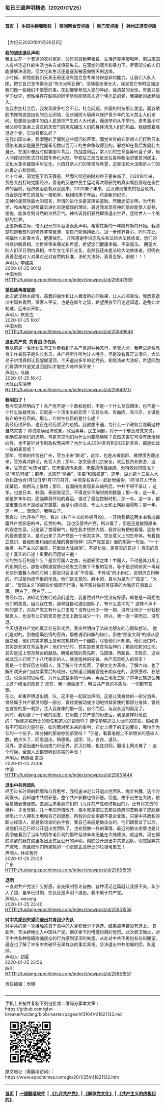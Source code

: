 ### 每日三退声明精选（2020/01/25）
------------------------

#### [首页](https://github.com/gfw-breaker/banned-news1/blob/master/README.md) &nbsp;&nbsp;|&nbsp;&nbsp; [手把手翻墙教程](https://github.com/gfw-breaker/guides/wiki) &nbsp;&nbsp;|&nbsp;&nbsp; [禁闻聚合安卓版](https://github.com/gfw-breaker/bn-android) &nbsp;&nbsp;|&nbsp;&nbsp; [网门安卓版](https://github.com/oGate2/oGate) &nbsp;&nbsp;|&nbsp;&nbsp; [神州正道安卓版](https://github.com/SzzdOgate/update) 



<div class="column" id="artbody" itemprop="articleBody">
 <!-- article content begin -->
 <p>
  【大纪元2020年01月26日讯】
 </p>
 <p>
  <strong>
   我的退团退队声明
  </strong>
  <br/>
  我出生在一个普通的农村家庭，父母哥哥勤劳善良，生活还算平庸和睦，但进来国人有些连这样的生活也失去或将要失去。在邪党的谎言和暴力下，尽管部分的人们能够解决温饱，但文化和生活还是逐渐被逼向毁灭的边缘。
  <br/>
  小时候，邪党趁我们天真无邪还没有独立思考和分辨是非的能力，让我们入队入团，把它自己宣传得永远“伟大光明正确”。但随着渐渐长大，我发现它有时会强迫我们做一些我们不情愿的事。在到能够参加入党的年纪，我清楚的发现，有些只是学习优异，但性格存在缺陷的同学尽然能随意入这个伟光正的党，我果断的放弃加入。
  <br/>
  在我参加社会后，我发现很多社会不公，社会问题。外国的科技那么发达，而谷歌脸书推特这些出名的企业网站，但长城防火墙确以保护青少年的名义禁止人们访问。思想政治课中的由人民选举产生的人大代表，而选举却从不举行。思考着小时候父母在饭桌上说过的天安门前坦克碾压人们的身体清洗人们的热血。我疑惑着难道这个党，它没有那么好？
  <br/>
  在我出国以来，我清楚的了解到这些疑问的答案。邪党宣传的它带领人们打败日本侵略者其实是国民党国军用数以百万计的生命争取得到的，邪党却在背后发展壮大自己，在国军奋战时偷袭国军背后。抗战胜利后，拿人们的生命当筹码当子弹，用人间炼狱的形式打败国军赤化大陆。夺权后三反五反反右各种政治迫害民间民主，文化大革命摧毁中华文化，六四打断人们的脊梁与希望，迫害法轮大法阻断人们的向善之心和信仰。
  <br/>
  七十年来，邪党犯下滔天罪恶，然而它偿还的时刻终于要来临了。自2018年来，贸易大战打垮党国经济，香港的反送中民主运动再次将邪党的真实嘴脸展现在全世界的面前，经济政治危机双双到来。2020庚子年来，武汉肺炎带来的社会危机，将会是压垮它的最后一根稻草。我相信庚子年后，将是新的纪元。
  <br/>
  无神论是邪党最大的谎言，所谓的进化论是其理论基础。然而史前文明，当代科学，和未解之谜都证实进化论是错误的理论。最近我发现有神的信仰能使人安祥，愉悦，能体会到自然的浩然正气。神告诉我们邪党即将退出世界，还给世人一个美好的世界。
  <br/>
  正值新春之际，借大纪元的平台发表此声明，希望在新的一年能有新的开始。我清楚知道我现时的修养非常微薄，望自己能保持此心，进一步修养身心。同时在此，祝福世人新春大吉，健康快乐。 非常感谢李洪志先生和法轮大法修炼者，您们的持续讲解真相，为世界带来曙光和希望，希望您们健康幸福，平安喜乐。 期望大陆人们早日明白真相，中华文化早日光复。虽然我还未是法轮大法修炼者，但明白真善忍是对人对事对己对自然的标准，法轮大法好，真善忍好。谢谢！！！
  <br/>
  声明人: 李建美
  <br/>
  2020-01-25 00:12
  <br/>
  中国大陆
  <br/>
  <a href="http://tuidang.epochtimes.com/index/showpost/id/25647969">
   HTTP://tuidang.epochtimes.com/index/showpost/id/25647969
  </a>
 </p>
 <p>
  <strong>
   望民族再度绽放
  </strong>
  <br/>
  此次武汉肺炎疫情，愚蠢的操作和让人极度担心的后果，让人心凉害怕，我愿意退出中国共青团，保家人平安，也是在新年之际，希望民族早日迷途知返，避免此次劫难，迎来新开始。
  <br/>
  声明人: 庆青古
  <br/>
  2020-01-25 16:01
  <br/>
  中国大陆
  <br/>
  <a href="http://tuidang.epochtimes.com/index/showpost/id/25649646">
   HTTP://tuidang.epochtimes.com/index/showpost/id/25649646
  </a>
 </p>
 <p>
  <strong>
   退出共产党. 共青团.少先队
  </strong>
  <br/>
  我以前是一名计划生育工作者看到了共产党的种种恶行，草菅人命，我老公是名教育工作者孩子是名公务员，共产党所作所为让人唾弃，但是没有真正认清它，大法弟子讲清真相让我醍醐灌顶，今天退出多年的老党员，相信法轮大法好，希望同胞们看清中共退党退团退队才能在大难中保平安！
  <br/>
  声明人: 马姨
  <br/>
  2020-01-25 16:43
  <br/>
  大陆山东淄博
  <br/>
  <a href="http://tuidang.epochtimes.com/index/showpost/id/25649717">
   HTTP://tuidang.epochtimes.com/index/showpost/id/25649717
  </a>
 </p>
 <p>
  <strong>
   我明白了！
  </strong>
  <br/>
  我今天突然明白了！共产党不是一个政权组织，不是一个什么专政团体，也不是一个什么独裁党派，它就是一个活生生的邪灵！它有生命、有血肉、有爪牙，关键是有它的生存目的。那么，它的生存目的是什么呢？
  <br/>
  我经历过萨斯，也正在经历武汉的疫情。我就想不通，为什么一个政权会隐瞒这种自然灾害？ 你说隐瞒经济败象，政治黑幕，民生问题，对于一个邪恶政党来说，倒确实是他们的选项。可是天灾他们为什么也要隐瞒呢？自然灾害它可没有政治倾向性，也不是针对专制政权而来啊？为什么从2004非典到2020新非典，都是如此一致的表现呢？
  <br/>
  那年，怪病的传言在广州，官方出来“辟谣”，这年，也是从微信群、微博里先爆出来，官方再次辟谣，处罚人员；那年，张文康说北京安全，欢迎投资和旅游，这年，官方说“可防可控”，在未查清传染源、未查清传播通道、无特效药的情况下说“可防可控”；那年，北京开“两会”，需要“和谐稳定”，这年，湖北第十三届人大会和政协会1月12日至1月17日召开，中间没有宣布一起新增病例。1月18日人代会闭幕后，病例马上暴增；那年，各国纷纷发现非典病例后，中共不得不承认 ，这年，也是日本、韩国、泰国发现后，不得逐步不解封病例数量；那一年，这一年，都是岁末年初，面临即将开始的春运，错过了最佳控制时机；那一年，这一年，都是重要资讯不是经官方披露，而是小道消息、专业人士和上网翻墙得知；那一年，这一年…… 渐渐的，我明白了。
  <br/>
  我看过《九评共产党》，看过《共产主义的终极目的》，一开始我把这两本书看成揭露共产党邪恶的书，反党的书。 我也反感共产党，所以看了，但是还是按照原来的观念在读，只是读了觉得解气，现在我才恍然大悟，我并没有把他看懂，这些书的最重要意义，是点出来了共产党是一个邪灵实体，完全意义上的生命体，有着独立意识、自我形象和组织肌理的类兽物种!《共产党宣言》里的那第一句话，“一个幽灵，共产主义的幽灵，在欧洲大陆游荡”。不是比喻，是真实的自述！ 真实的自述！真实的自述！重要的问题说三遍！
  <br/>
  它的生存目的是什么？是饮尽国人之血，充盈邪灵之体！中国人，不过是其刀俎上的鱼肉而已。那些明知道疫情已经发生而按下不报的官员，等于是说明邪灵一再延长快乐饕餮人命的时间；那些只会复读“不信谣，不传谣”的小粉红，说明洗白辩解的，不过是伪虎作伥的伥鬼。他们是无意的，麻木的，自以为是为了“稳定”、“大局”、“爱国主义”的那些价值观而行事，殊不知背后邪灵狂笑的大嘴还在滴着血滴。 明白了，明白了……
  <br/>
  曾经以为，法轮功朋友们劝我们退党，我虽然对共产党没有好感，却总是一再拒绝他们的美意。因为我在想，我早就自动退团退队了，有什么意义呢？ 这样不声不响的退了，对共产党又有什么打击呢？没有让他少一枪一炮，没有让他少一分钱税赋贡入，也没有让它的党员登记册上数位减少一个。所以，我一直一笑而过，没有退。
  <br/>
  今天想通共产党的真实存在形式后，我突然明白了法轮功朋友的心情和想法。 他们是对的。那些隐瞒疫情的官员，那些说明辩解的粉红，那些“顾全大局”的顺从屈服之徒，他们其实本质上是邪灵机体的一个细胞，尽管他们不知道。他们张口时，其实是邪灵在背后发声；他们行动时，其实是邪灵在背后伸爪；那些枉死的生命，其实是送上邪灵祭台的献品。瞒报疫情的周先旺、马国强、蒋超良、王晓东，这些被武汉人们骂了十八代祖宗的人，就是瘟神的先锋，共产邪灵吃人的将军！
  <br/>
  我是一个爱好历史的国人。我了解三年大饥荒，了解文化大革命，了解六四，也了解所谓天安门自焚案背后的戏份，也知道活摘器官是长期存在的。我愤懑过、狂怒过，也深深的思索过，为什么这些事情一而再，再而三地发生呢？中华民族怎么摊上这个统治的政党？ 现在，我一通百通了，明白共产党的本质后，一切都有答案。
  <br/>
  在此，郑重声明退出团、队。这不是一起政治声明。这是让我身体的一部分消失。曾经属于共产邪灵的那一部分，曾经或被动或主动地供其驱使的那部分身体，曾经在宣誓的那一刹那，注入我身体的那一层，自今而后，与我永远的再见了。
  <br/>
  同时，我劝退了一个我的朋友，在历数了共产党的历史后，我是这样对他说的：“你能逃脱历史的责任和道义的谴责吗？ 即便能够逃过人世间的这些，假如真有不可知的力量存在，如何面对那未来的审判，它史上攒下的无边罪业，哪怕作为它的一个份子，所分摊的那些你能承受吗？ ”于是，看着电视上不断增长的感染人数，他点头了，同意退出。杨德福，退团、队。吉良，退队。
  <br/>
  另外，恳请迅速升级自由门和无界，武汉封城，也在封网，翻墙上网太难了！ 这个时候，全国人民都想听到真实的声音！
  <br/>
  声明人: 杨德福 吉良
  <br/>
  2020-01-25 23:06
  <br/>
  中国
  <br/>
  <a href="http://tuidang.epochtimes.com/index/showpost/id/25651444">
   HTTP://tuidang.epochtimes.com/index/showpost/id/25651444
  </a>
 </p>
 <p>
  <strong>
   退出中共党团队
  </strong>
  <br/>
  经历过长时间的翻墙和自我思考，我彻底决定公开退出党团队，抛弃共魔。这个时间很长。我知道中共很邪恶，整个共产邪教也很邪恶。但是，由于出生在大陆，很容易被表像迷惑。直到后来看到你们的《九评共产党和终极目的》，还有郭文贵的爆料，才发觉到，几十年的所谓改开，根本就是把过去那些政府的垄断换了皮肤继续阻止个人拥有土地和自己的思想。所有的企业家都不是企业家，只是中共政权的职业经理人，就是俗话说的白手套。我自己亲戚是做企业的。他们跟我谈了以后，说他们自己已经公开退出党团队了，也劝我做一样的事情。最近的肺炎疫情也是让我彻底看到了当年的切尔诺贝利的那种低效率和无能在大陆重演。就这样，现在彻底清醒的我在这里发出正式且公开的声明，彻底公开退出中共党团队，彻底抛弃共产魔教，而且把他们所灌输的一切全部丢进历史的垃圾堆里去！
  <br/>
  声明人: 林任我行
  <br/>
  2020-01-25 23:23
  <br/>
  广东
  <br/>
  <a href="http://tuidang.epochtimes.com/index/showpost/id/25651555">
   HTTP://tuidang.epochtimes.com/index/showpost/id/25651555
  </a>
 </p>
 <p>
  <strong>
   退团
  </strong>
  <br/>
  一直对共产党没什么好感，首先限制言论自由、各种谎话连篇就让我很不爽，年少入了团，虽早已过期，在此还是声明下退出。我不属于共产党。
  <br/>
  声明人: wesong
  <br/>
  2020-01-25 23:40
  <br/>
  <a href="http://tuidang.epochtimes.com/index/showpost/id/25651556">
   HTTP://tuidang.epochtimes.com/index/showpost/id/25651556
  </a>
 </p>
 <p>
  <strong>
   对中共感到失望而退出共青团少先队
  </strong>
  <br/>
  对中共的第一次接触来自于高中的入党积极分子评选。结果被黑幕没有选上。 自此后，坚决拒绝加入中国共产党。很庆幸当时懵懂时期的觉悟。此次武汉肺炎，对于中共各种隐瞒欺骗民众的行为感到深深的失望。从此对中共不再抱有任何期望。最近也了解了许多中共破坏无辜群众的事实真相。坚决退出中共附属的团、队组织。
  <br/>
  声明人: 初夏
  <br/>
  2020-01-25 23:56
  <br/>
  四川
  <br/>
  <a href="http://tuidang.epochtimes.com/index/showpost/id/25651557">
   HTTP://tuidang.epochtimes.com/index/showpost/id/25651557
  </a>
 </p>
 <p>
  责任编辑：欣明
 </p>
 <!-- article content end -->
 <div id="below_article_ad">
  <div id="below_article_ad_inner">
  </div>
 </div>
</div>

<hr/>
手机上长按并复制下列链接或二维码分享本文章：<br/>
https://github.com/gfw-breaker/tuidang/blob/master/pages/nf3104/n11821132.md <br/>
<a href='https://github.com/gfw-breaker/tuidang/blob/master/pages/nf3104/n11821132.md'><img src='https://github.com/gfw-breaker/tuidang/blob/master/pages/nf3104/n11821132.md.png'/></a> <br/>
原文地址（需翻墙访问）：https://www.epochtimes.com/gb/20/1/25/n11821132.htm


------------------------
#### [首页](https://github.com/gfw-breaker/banned-news/blob/master/README.md) &nbsp;|&nbsp; [一键翻墙软件](https://github.com/gfw-breaker/nogfw/blob/master/README.md) &nbsp;| [《九评共产党》](https://github.com/gfw-breaker/9ping.md/blob/master/README.md#九评之一评共产党是什么) | [《解体党文化》](https://github.com/gfw-breaker/jtdwh.md/blob/master/README.md) | [《共产主义的终极目的》](https://github.com/gfw-breaker/gczydzjmd.md/blob/master/README.md)


<img src='http://gfw-breaker.win/tuidang/pages/nf3104/n11821132.md' width='0px' height='0px'/>